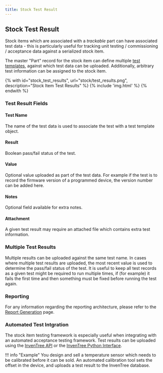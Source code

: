 ```yaml
---
title: Stock Test Result
---
```


## Stock Test Result

Stock items which are associated with a *trackable* part can have associated test data - this is particularly useful for tracking unit testing / commissioning / acceptance data against a serialized stock item.

The master "Part" record for the stock item can define multiple [test templates](../part/test.md), against which test data can be uploaded. Additionally, arbitrary test information can be assigned to the stock item.

{% with id="stock_test_results", url="stock/test_results.png", description="Stock Item Test Results" %}
{% include 'img.html' %}
{% endwith %}

### Test Result Fields

#### Test Name

The name of the test data is used to associate the test with a test template object.

#### Result

Boolean pass/fail status of the test.

#### Value

Optional value uploaded as part of the test data. For example if the test is to record the firmware version of a programmed device, the version number can be added here.

#### Notes

Optional field available for extra notes.

#### Attachment

A given test result may require an attached file which contains extra test information.

### Multiple Test Results

Multiple results can be uploaded against the same test name. In cases where multiple test results are uploaded, the most recent value is used to determine the pass/fail status of the test. It is useful to keep all test records as a given test might be required to run multiple times, if (for example) it fails the first time and then something must be fixed before running the test again.

### Reporting

For any information regarding the reporting architecture, please refer to the [Report Generation](../report/report.md) page.

### Automated Test Intgration

The stock item testing framework is especially useful when integrating with an automated acceptance testing framework. Test results can be uploaded using the [InvenTree API](../api/api.md) or the [InvenTree Python Interface](../api/python/python.md).

!!! info "Example"
	You design and sell a temperature sensor which needs to be calibrated before it can be sold. An automated calibration tool sets the offset in the device, and uploads a test result to the InvenTree database.
